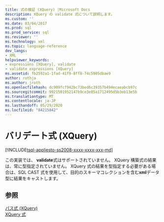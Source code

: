 ```yaml
---
title: 式の検証 (XQuery) |Microsoft Docs
description: XQuery の validate 式について説明します。
ms.custom: ''
ms.date: 03/04/2017
ms.prod: sql
ms.prod_service: sql
ms.reviewer: ''
ms.technology: xml
ms.topic: language-reference
dev_langs:
- XML
helpviewer_keywords:
- expressions [XQuery], validate
- validate expressions [XQuery]
ms.assetid: fb2592a1-1fad-41f9-8ff8-74c5905dbae9
author: rothja
ms.author: jroth
ms.openlocfilehash: dc909fcf942bc73bed6c39357b494ecaeabcb97c
ms.sourcegitcommit: 9921501952147b9ce3e85a1712495d5b3eb13e5b
ms.translationtype: MT
ms.contentlocale: ja-JP
ms.lasthandoff: 05/29/2020
ms.locfileid: "84215842"
---
```

# <a name="validate-expressions-xquery"></a>バリデート式 (XQuery)
[!INCLUDE[tsql-appliesto-ss2008-xxxx-xxxx-xxx-md](../includes/tsql-appliesto-ss2008-xxxx-xxxx-xxx-md.md)]

  この実装では、 **validate**式はサポートされていません。 XQuery 構築式の結果は、常に型指定されていません。 XQuery 式の結果を型指定する必要がある場合は、SQL CAST 式を使用して、目的のスキーマコレクションを含む**xml**データ型に結果をキャストします。  
  
## <a name="see-also"></a>参照  
 [パス式 &#40;XQuery&#41;](../xquery/path-expressions-xquery.md)   
 [XQuery 式](../xquery/xquery-expressions.md)  
  
  
